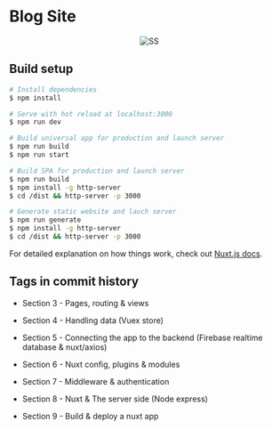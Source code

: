 # Blog Site

<p align="center">
  <img src="https://i.ibb.co/rpbQMgG/Screenshot-2020-10-27-170737.png" alt="SS">
</p>

## Build setup

```bash
# Install dependencies
$ npm install

# Serve with hot reload at localhost:3000
$ npm run dev

# Build universal app for production and launch server
$ npm run build
$ npm run start

# Build SPA for production and launch server
$ npm run build
$ npm install -g http-server
$ cd /dist && http-server -p 3000

# Generate static website and lauch server
$ npm run generate
$ npm install -g http-server
$ cd /dist && http-server -p 3000
```

For detailed explanation on how things work, check out [Nuxt.js docs](https://nuxtjs.org).

## Tags in commit history

- Section 3 - Pages, routing & views

- Section 4 - Handling data (Vuex store)

- Section 5 - Connecting the app to the backend (Firebase realtime database & nuxt/axios)

- Section 6 - Nuxt config, plugins & modules

- Section 7 - Middleware & authentication

- Section 8 - Nuxt & The server side (Node express) 

- Section 9 - Build & deploy a nuxt app
